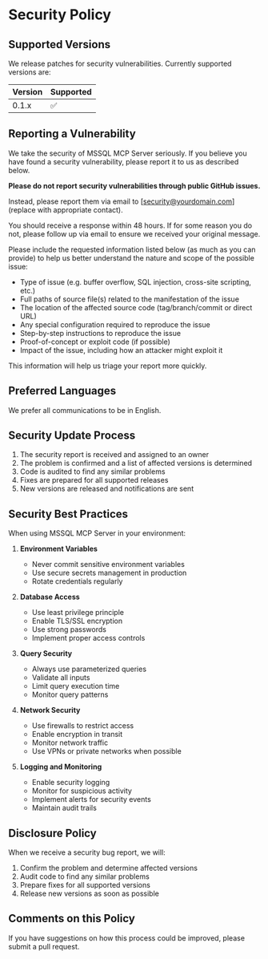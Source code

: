 # Security Policy

## Supported Versions

We release patches for security vulnerabilities. Currently supported versions are:

| Version | Supported          |
| ------- | ------------------ |
| 0.1.x   | :white_check_mark: |

## Reporting a Vulnerability

We take the security of MSSQL MCP Server seriously. If you believe you have found a security
vulnerability, please report it to us as described below.

**Please do not report security vulnerabilities through public GitHub issues.**

Instead, please report them via email to [security@yourdomain.com] (replace with appropriate
contact).

You should receive a response within 48 hours. If for some reason you do not, please follow up via
email to ensure we received your original message.

Please include the requested information listed below (as much as you can provide) to help us better
understand the nature and scope of the possible issue:

- Type of issue (e.g. buffer overflow, SQL injection, cross-site scripting, etc.)
- Full paths of source file(s) related to the manifestation of the issue
- The location of the affected source code (tag/branch/commit or direct URL)
- Any special configuration required to reproduce the issue
- Step-by-step instructions to reproduce the issue
- Proof-of-concept or exploit code (if possible)
- Impact of the issue, including how an attacker might exploit it

This information will help us triage your report more quickly.

## Preferred Languages

We prefer all communications to be in English.

## Security Update Process

1. The security report is received and assigned to an owner
2. The problem is confirmed and a list of affected versions is determined
3. Code is audited to find any similar problems
4. Fixes are prepared for all supported releases
5. New versions are released and notifications are sent

## Security Best Practices

When using MSSQL MCP Server in your environment:

1. **Environment Variables**

   - Never commit sensitive environment variables
   - Use secure secrets management in production
   - Rotate credentials regularly

2. **Database Access**

   - Use least privilege principle
   - Enable TLS/SSL encryption
   - Use strong passwords
   - Implement proper access controls

3. **Query Security**

   - Always use parameterized queries
   - Validate all inputs
   - Limit query execution time
   - Monitor query patterns

4. **Network Security**

   - Use firewalls to restrict access
   - Enable encryption in transit
   - Monitor network traffic
   - Use VPNs or private networks when possible

5. **Logging and Monitoring**
   - Enable security logging
   - Monitor for suspicious activity
   - Implement alerts for security events
   - Maintain audit trails

## Disclosure Policy

When we receive a security bug report, we will:

1. Confirm the problem and determine affected versions
2. Audit code to find any similar problems
3. Prepare fixes for all supported versions
4. Release new versions as soon as possible

## Comments on this Policy

If you have suggestions on how this process could be improved, please submit a pull request.
